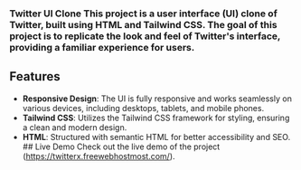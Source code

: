 ### Twitter UI Clone This project is a user interface (UI) clone of Twitter, built using HTML and Tailwind CSS. The goal of this project is to replicate the look and feel of Twitter's interface, providing a familiar experience for users. 
## Features 
- **Responsive Design**: The UI is fully responsive and works seamlessly on various devices, including desktops, tablets, and mobile phones.
- **Tailwind CSS**: Utilizes the Tailwind CSS framework for styling, ensuring a clean and modern design.
- **HTML**: Structured with semantic HTML for better accessibility and SEO. ## Live Demo Check out the live demo of the project (https://twitterx.freewebhostmost.com/).
